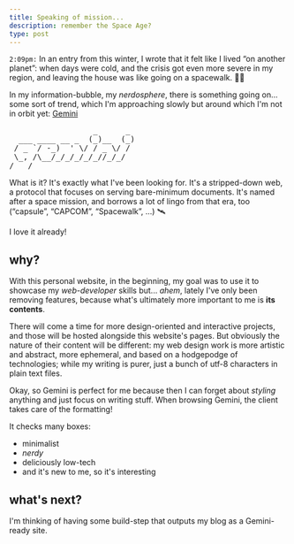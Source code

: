 ```yaml
---
title: Speaking of mission...
description: remember the Space Age?
type: post
---
```


`2:09pm:` In an entry from this winter, I wrote that it felt like I lived “on another planet”: when days were cold, and the crisis got even more severe in my region, and leaving the house was like going on a spacewalk. 👨‍🚀

In my information-bubble, my _nerdosphere_, there is something going on... some sort of trend, which I'm approaching slowly but around which I'm not in orbit yet: [Gemini](https://gemini.circumlunar.space/)

<pre>
                  _      _
  ___ ____ __ _  (_)__  (_)
 / _ `/ -_)  ' \/ / _ \/ /
 \_, /\__/_/_/_/_/_//_/_/
/___/
</pre>

What is it? It's exactly what I've been looking for. It's a stripped-down web, a protocol that focuses on serving bare-minimum documents. It's named after a space mission, and borrows a lot of lingo from that era, too (“capsule”, “CAPCOM”, “Spacewalk”, ...) 🛰

I love it already!

## why?

With this personal website, in the beginning, my goal was to use it to showcase my _web-developer_ skills but... _*ahem*_, lately I've only been removing features, because what's ultimately more important to me is **its contents**.

There will come a time for more design-oriented and interactive projects, and those will be hosted alongside this website's pages. But obviously the nature of their content will be different: my web design work is more artistic and abstract, more ephemeral, and based on a hodgepodge of technologies; while my writing is purer, just a bunch of utf-8 characters in plain text files.

Okay, so Gemini is perfect for me because then I can forget about _styling_ anything and just focus on writing stuff. When browsing Gemini, the client takes care of the formatting!

It checks many boxes:

* minimalist
* _nerdy_
* deliciously low-tech
* and it's new to me, so it's interesting

## what's next?

I'm thinking of having some build-step that outputs my blog as a Gemini-ready site.
